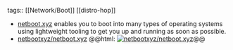 tags:: [[Network/Boot]] [[distro-hop]]

- [netboot.xyz](https://netboot.xyz/) enables you to boot into many types of operating systems using lightweight tooling to get you up and running as soon as possible.
- [netbootxyz/netboot.xyz](https://github.com/netbootxyz/netboot.xyz)
  @@html: <a href="https://github.com/netbootxyz/netboot.xyz/"><img src="https://github-readme-stats-astronomer.vercel.app/api/pin/?username=netbootxyz&repo=netboot.xyz&theme=tokyonight" alt="netbootxyz/netboot.xyz"/></a>@@